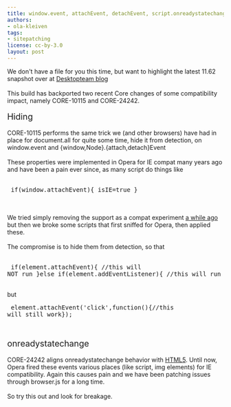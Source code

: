 ```yaml
---
title: window.event, attachEvent, detachEvent, script.onreadystatechange
authors:
- ola-kleiven
tags:
- sitepatching
license: cc-by-3.0
layout: post
---
```

We don&#39;t have a file for you this time, but want to highlight the latest 11.62 snapshot over at <a href="http://my.opera.com/desktopteam/blog/2012/02/09/another-11-62-snapshot" target="_blank">Desktopteam blog</a><br/><br/>This build has backported two recent Core changes of some compatibility impact, namely CORE-10115 and CORE-24242. <br/><br/><span style="font-size: 140%">Hiding</span><br/><br/>CORE-10115 performs the same trick we (and other browsers) have had in place for document.all for quite some time, hide it from detection, on window.event and {window,Node}.{attach,detach}Event<br/><br/>These properties were implemented in Opera for IE compat many years ago and have been a pain ever since, as many script do things like<br/><br/><pre>
if(window.attachEvent){
 isIE=true
}
</pre><br/><br/>We tried simply removing the support as a compat experiment <a href="http://my.opera.com/sitepatching/blog/2010/10/19/to-attach-or-to-detach-is-that-the-question" target="_blank">a while ago</a> but then we broke some scripts that first sniffed for Opera, then applied these.<br/><br/>The compromise is to hide them from detection, so that<br/><br/><pre>
if(element.attachEvent){
 //this will NOT run
}else if(element.addEventListener){
 //this will run
}
</pre><br/>but<br/><pre>
element.attachEvent(&#39;click&#39;,function(){//this will still work});
</pre><br/><br/><span style="font-size: 140%">onreadystatechange</span><br/><br/>CORE-24242 aligns onreadystatechange behavior with <a href="http://www.whatwg.org/specs/web-apps/current-work/multipage/scripting-1.html#the-script-element" target="_blank">HTML5</a>. Until now, Opera fired these events various places (like script, img elements) for IE compatibility. Again this causes pain and we have been patching issues through browser.js for a long time.<br/><br/>So try this out and look for breakage.
